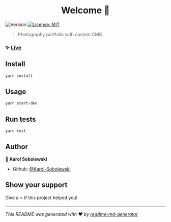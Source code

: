 <h1 align="center">Welcome 👋</h1>
<p>
  <img alt="Version" src="https://img.shields.io/badge/version-1.0.0-blue.svg?cacheSeconds=2592000" />
  <a href="#" target="_blank">
    <img alt="License: MIT" src="https://img.shields.io/badge/License-MIT-yellow.svg" />
  </a>
</p>

> Photography portfolio with custom CMS.

### ✨ [Live](https://annachowaniec.herokuapp.com/)

## Install

```sh
yarn install
```

## Usage

```sh
yarn start-dev
```

## Run tests

```sh
yarn test
```

## Author

👤 **Karol Sobolewski**

* Github: [@Karol-Sobolewski](https://github.com/Karol-Sobolewski)

## Show your support

Give a ⭐️ if this project helped you!

***
_This README was generated with ❤️ by [readme-md-generator](https://github.com/kefranabg/readme-md-generator)_
